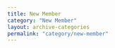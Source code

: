 ```yaml
---
title: New Member
category: "New Member"
layout: archive-categories
permalink: "category/new-member"
---
```

